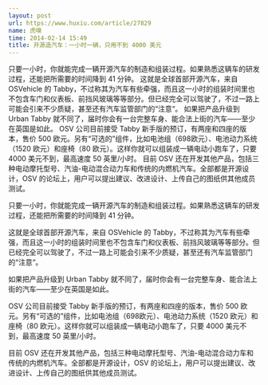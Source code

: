 ```yaml
---
layout: post
url: https://www.huxiu.com/article/27829
name: 虎嗅
time: 2014-02-14 15:49
title: 开源造汽车：一小时一辆，只用不到 4000 美元
---
```

只要一小时，你就能完成一辆开源汽车的制造和组装过程。如果熟悉这辆车的研发过程，还能把所需要的时间降到 41 分钟。 这就是全球首部开源汽车，来自 OSVehicle 的 Tabby，不过称其为汽车有些牵强，而且这一小时的组装时间里也不包含车门和仪表板、前挡风玻璃等等部分。但已经完全可以驾驶了，不过一路上可能会引来不少质疑，甚至还有汽车监管部门的“注意“。 如果把产品升级到 Urban Tabby 就不同了，届时你会有一台完整车身、能合法上街的汽车——至少在英国是如此。 OSV 公司目前接受 Tabby 新手版的预订，有两座和四座的版本，售价 500 欧元。另有“可选的”组件，比如电池组（698欧元）、电池动力系统（1520 欧元）和座椅（80 欧元）。这样你就可以组装成一辆电动小跑车了，只要 4000 美元不到，最高速度 50 英里/小时。 目前 OSV 还在开发其他产品，包括三种电动摩托型号、汽油-电动混合动力车和传统的内燃机汽车。全部都是开源设计，OSV 的论坛上，用户可以提出建议、改进设计、上传自己的图纸供其他成员测试。

只要一小时，你就能完成一辆开源汽车的制造和组装过程。如果熟悉这辆车的研发过程，还能把所需要的时间降到 41 分钟。

这就是全球首部开源汽车，来自 OSVehicle 的 Tabby，不过称其为汽车有些牵强，而且这一小时的组装时间里也不包含车门和仪表板、前挡风玻璃等等部分。但已经完全可以驾驶了，不过一路上可能会引来不少质疑，甚至还有汽车监管部门的“注意“。

如果把产品升级到 Urban Tabby 就不同了，届时你会有一台完整车身、能合法上街的汽车——至少在英国是如此。

OSV 公司目前接受 Tabby 新手版的预订，有两座和四座的版本，售价 500 欧元。另有“可选的”组件，比如电池组（698欧元）、电池动力系统（1520 欧元）和座椅（80 欧元）。这样你就可以组装成一辆电动小跑车了，只要 4000 美元不到，最高速度 50 英里/小时。

目前 OSV 还在开发其他产品，包括三种电动摩托型号、汽油-电动混合动力车和传统的内燃机汽车。全部都是开源设计，OSV 的论坛上，用户可以提出建议、改进设计、上传自己的图纸供其他成员测试。

